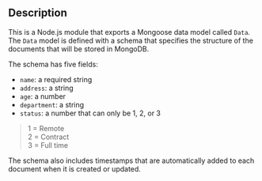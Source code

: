 ## Description

This is a Node.js module that exports a Mongoose data model called `Data`. The `Data` model is defined with a schema that specifies the structure of the documents that will be stored in MongoDB.

The schema has five fields:

- `name`: a required string
- `address`: a string
- `age`: a number
- `department`: a string
- `status`: a number that can only be 1, 2, or 3  
>1 = Remote  
>2 = Contract  
>3 = Full time  


The schema also includes timestamps that are automatically added to each document when it is created or updated.
